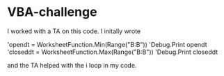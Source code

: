 # VBA-challenge

I worked with a TA on this code. I initally wrote 

'opendt = WorksheetFunction.Min(Range("B:B"))
    'Debug.Print opendt
    'closeddt = WorksheetFunction.Max(Range("B:B"))
    'Debug.Print closeddt
    
 and the TA helped with the i loop in my code. 

